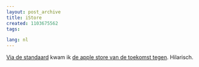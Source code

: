 ```yaml
---
layout: post_archive
title: iStore
created: 1103675562
tags:

lang: nl
---
```

[ Via de standaard](http://standaard.typepad.com/en_nu_even_ernstig/2004/12/apple_inspireer.html) kwam ik [de apple store van de toekomst tegen](http://www.davidmccandless.com/funny/applestore.htm). Hilarisch.
